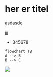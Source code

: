 # her er titel

asdasde

jjj

*   345678

```mermaid
flowchart TB
A --> B
B --> C
```

![](https://user-images.githubusercontent.com/19984581/163592318-b60a61aa-9f85-4f5e-8335-5e92f41ef079.png)
